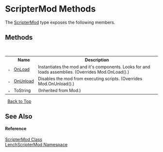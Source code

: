 # ScripterMod Methods
 

The <a href="733f180d-6500-66a1-e0e3-e3dc36a8e39a">ScripterMod</a> type exposes the following members.


## Methods
&nbsp;<table><tr><th></th><th>Name</th><th>Description</th></tr><tr><td>![Public method](media/pubmethod.gif "Public method")</td><td><a href="84d96618-9079-0fcf-18a3-1a0e69a87d20">OnLoad</a></td><td>
Instantiates the mod and it's components. Looks for and loads assemblies.
 (Overrides Mod.OnLoad().)</td></tr><tr><td>![Public method](media/pubmethod.gif "Public method")</td><td><a href="6cf86043-8ed3-22df-93b9-0f6648d5bd89">OnUnload</a></td><td>
Disables the mod from executing scripts.
 (Overrides Mod.OnUnload().)</td></tr><tr><td>![Public method](media/pubmethod.gif "Public method")</td><td>ToString</td><td> (Inherited from Mod.)</td></tr></table>&nbsp;
<a href="#scriptermod-methods">Back to Top</a>

## See Also


#### Reference
<a href="733f180d-6500-66a1-e0e3-e3dc36a8e39a">ScripterMod Class</a><br /><a href="a4f653e6-9ab3-f6ff-6eb8-285c9b4fe052">LenchScripterMod Namespace</a><br />